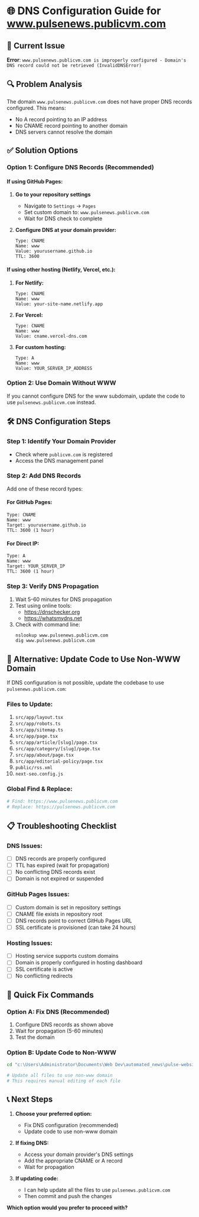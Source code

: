 # 🌐 DNS Configuration Guide for www.pulsenews.publicvm.com

## 🚨 **Current Issue**
**Error**: `www.pulsenews.publicvm.com is improperly configured - Domain's DNS record could not be retrieved (InvalidDNSError)`

## 🔍 **Problem Analysis**
The domain `www.pulsenews.publicvm.com` does not have proper DNS records configured. This means:
- No A record pointing to an IP address
- No CNAME record pointing to another domain
- DNS servers cannot resolve the domain

## ✅ **Solution Options**

### **Option 1: Configure DNS Records (Recommended)**

#### **If using GitHub Pages:**
1. **Go to your repository settings**
   - Navigate to `Settings` → `Pages`
   - Set custom domain to: `www.pulsenews.publicvm.com`
   - Wait for DNS check to complete

2. **Configure DNS at your domain provider:**
   ```
   Type: CNAME
   Name: www
   Value: yourusername.github.io
   TTL: 3600
   ```

#### **If using other hosting (Netlify, Vercel, etc.):**
1. **For Netlify:**
   ```
   Type: CNAME
   Name: www
   Value: your-site-name.netlify.app
   ```

2. **For Vercel:**
   ```
   Type: CNAME
   Name: www
   Value: cname.vercel-dns.com
   ```

3. **For custom hosting:**
   ```
   Type: A
   Name: www
   Value: YOUR_SERVER_IP_ADDRESS
   ```

### **Option 2: Use Domain Without WWW**

If you cannot configure DNS for the www subdomain, update the code to use `pulsenews.publicvm.com` instead.

## 🛠️ **DNS Configuration Steps**

### **Step 1: Identify Your Domain Provider**
- Check where `publicvm.com` is registered
- Access the DNS management panel

### **Step 2: Add DNS Records**
Add one of these record types:

#### **For GitHub Pages:**
```
Type: CNAME
Name: www
Target: yourusername.github.io
TTL: 3600 (1 hour)
```

#### **For Direct IP:**
```
Type: A
Name: www
Target: YOUR_SERVER_IP
TTL: 3600 (1 hour)
```

### **Step 3: Verify DNS Propagation**
1. Wait 5-60 minutes for DNS propagation
2. Test using online tools:
   - https://dnschecker.org
   - https://whatsmydns.net
3. Check with command line:
   ```bash
   nslookup www.pulsenews.publicvm.com
   dig www.pulsenews.publicvm.com
   ```

## 🔧 **Alternative: Update Code to Use Non-WWW Domain**

If DNS configuration is not possible, update the codebase to use `pulsenews.publicvm.com`:

### **Files to Update:**
1. `src/app/layout.tsx`
2. `src/app/robots.ts`
3. `src/app/sitemap.ts`
4. `src/app/page.tsx`
5. `src/app/article/[slug]/page.tsx`
6. `src/app/category/[slug]/page.tsx`
7. `src/app/about/page.tsx`
8. `src/app/editorial-policy/page.tsx`
9. `public/rss.xml`
10. `next-seo.config.js`

### **Global Find & Replace:**
```bash
# Find: https://www.pulsenews.publicvm.com
# Replace: https://pulsenews.publicvm.com
```

## 📋 **Troubleshooting Checklist**

### **DNS Issues:**
- [ ] DNS records are properly configured
- [ ] TTL has expired (wait for propagation)
- [ ] No conflicting DNS records exist
- [ ] Domain is not expired or suspended

### **GitHub Pages Issues:**
- [ ] Custom domain is set in repository settings
- [ ] CNAME file exists in repository root
- [ ] DNS records point to correct GitHub Pages URL
- [ ] SSL certificate is provisioned (can take 24 hours)

### **Hosting Issues:**
- [ ] Hosting service supports custom domains
- [ ] Domain is properly configured in hosting dashboard
- [ ] SSL certificate is active
- [ ] No conflicting redirects

## 🚀 **Quick Fix Commands**

### **Option A: Fix DNS (Recommended)**
1. Configure DNS records as shown above
2. Wait for propagation (5-60 minutes)
3. Test the domain

### **Option B: Update Code to Non-WWW**
```bash
cd "c:\Users\Administrator\Documents\Web Dev\automated_news\pulse-website"

# Update all files to use non-www domain
# This requires manual editing of each file
```

## 📞 **Next Steps**

1. **Choose your preferred option:**
   - Fix DNS configuration (recommended)
   - Update code to use non-www domain

2. **If fixing DNS:**
   - Access your domain provider's DNS settings
   - Add the appropriate CNAME or A record
   - Wait for propagation

3. **If updating code:**
   - I can help update all the files to use `pulsenews.publicvm.com`
   - Then commit and push the changes

**Which option would you prefer to proceed with?**